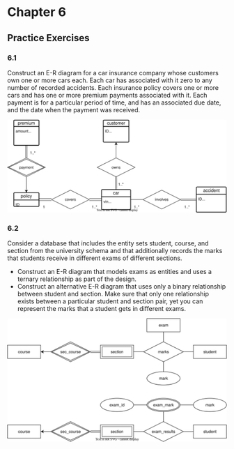 # Chapter 6




## Practice Exercises
### 6.1 
Construct an E-R diagram for a car insurance company whose customers own one or more cars each. Each car has associated with it zero to any number of recorded accidents. Each insurance policy covers one or more cars and has one or more premium payments associated with it. Each payment is for a particular period of time, and has an associated due date, and the date when the payment was received.

<img src="6.1.svg">

### 6.2 
Consider a database that includes the entity sets student, course, and section from the university schema and that additionally records the marks that students receive in different exams of different sections.

- Construct an E-R diagram that models exams as entities and uses a ternary relationship as part of the design.
- Construct an alternative E-R diagram that uses only a binary relationship between student and section. Make sure that only one relationship exists between a particular student and section pair, yet you can represent the marks that a student gets in different exams.

<img src="6.2.svg">
